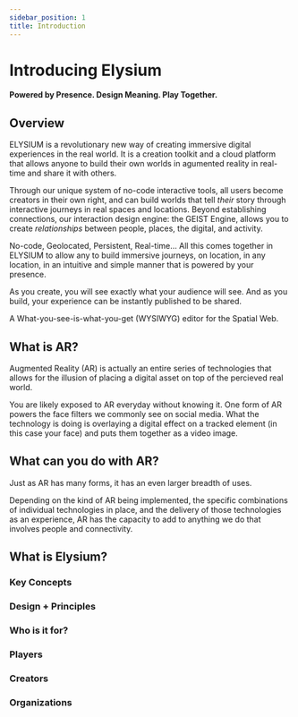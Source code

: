 ```yaml
---
sidebar_position: 1
title: Introduction
---
```


# Introducing Elysium

__Powered by Presence. Design Meaning. Play Together.__

## Overview

ELYSIUM is a revolutionary new way of creating immersive digital experiences in the real world. 
It is a creation toolkit and a cloud platform that allows anyone to build their own worlds in agumented reality in real-time and share it with others. 

Through our unique system of no-code interactive tools, all users become creators in their own right, and can build worlds that tell *their* story through interactive journeys in real spaces and locations. Beyond establishing connections, our interaction design engine: the GEIST Engine, allows you to create *relationships* between people, places, the digital, and activity.

No-code, Geolocated, Persistent, Real-time… All this comes together in ELYSIUM to allow any to build immersive journeys, on location, in any location, in an intuitive and simple manner that is powered by your presence. 

As you create, you will see exactly what your audience will see. And as you build, your experience can be instantly published to be shared.

A What-you-see-is-what-you-get (WYSIWYG) editor for the Spatial Web.

## What is AR?

Augmented Reality (AR) is actually an entire series of technologies that allows for the illusion of placing a digital asset on top of the percieved real world. 

You are likely exposed to AR everyday without knowing it. One form of AR powers the face filters we commonly see on social media. What the technology is doing is overlaying a digital effect on a tracked element (in this case your face) and puts them together as a video image. 

## What can you do with AR?

Just as AR has many forms, it has an even larger breadth of uses. 

Depending on the kind of AR being implemented, the specific combinations of individual technologies in place, and the delivery of those technologies as an experience, AR has the capacity to add to anything we do that involves people and connectivity.

## What is Elysium?

### Key Concepts

### Design + Principles

### Who is it for?

### Players

### Creators

### Organizations